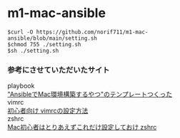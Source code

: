 # m1-mac-ansible
```
$curl -O https://github.com/norif711/m1-mac-ansible/blob/main/setting.sh  
$chmod 755 ./setting.sh  
$sh ./setting.sh
```  

### 参考にさせていただいたサイト
playbook  
["AnsibleでMac環境構築するやつ"のテンプレートつくった](
https://qiita.com/kohbis/items/c12281805f9f9f59600d)  
vimrc  
[初心者向け vimrcの設定方法](https://qiita.com/iwaseasahi/items/0b2da68269397906c14c)  
zshrc  
[Mac初心者はとりあえずこれだけ設定しておけ zshrc](https://qiita.com/maejimayuto/items/01216e6255c156fa7bf4)


